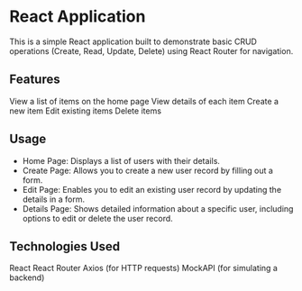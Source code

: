 # React Application
This is a simple React application built to demonstrate basic CRUD operations (Create, Read, Update, Delete) using React Router for navigation.
## Features
View a list of items on the home page
View details of each item
Create a new item
Edit existing items
Delete items
## Usage
- Home Page: Displays a list of users with their details.
- Create Page: Allows you to create a new user record by filling out a form.
- Edit Page: Enables you to edit an existing user record by updating the details in a form.
- Details Page: Shows detailed information about a specific user, including options to edit or delete the user record.
## Technologies Used
React
React Router
Axios (for HTTP requests)
MockAPI (for simulating a backend)